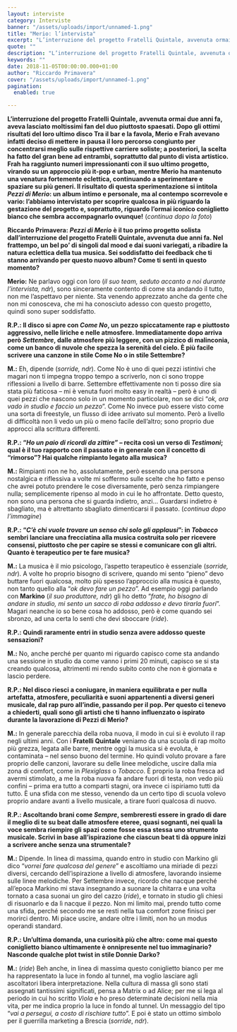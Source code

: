```yaml
---
layout: interviste
category: Interviste
banner: "/assets/uploads/import/unnamed-1.png"
title: "Merio: l’intervista"
excerpt: "L’interruzione del progetto Fratelli Quintale, avvenuta ormai due anni fa, aveva lasciato moltissimi fan del duo piuttosto spaesati. Dopo gli ottimi risultati del loro ultimo disco Tra il bar e la favola, Merio e Frah avevano infatti deciso di mettere in pausa il loro percorso congiunto per concentrarsi meglio sulle rispettive carriere soliste; a posteriori,…"
quote: ""
description: "L’interruzione del progetto Fratelli Quintale, avvenuta ormai due anni fa, aveva lasciato moltissimi fan del duo piuttosto spaesati. Dopo gli ottimi risultati del loro ultimo disco Tra il bar e la favola, Merio e Frah avevano infatti deciso di mettere in pausa il loro percorso congiunto per concentrarsi meglio sulle rispettive carriere soliste; a posteriori,…"
keywords: ""
date: 2018-11-05T00:00:00.000+01:00
author: "Riccardo Primavera"
cover: "/assets/uploads/import/unnamed-1.png"
pagination:
  enabled: true

---
```


**L’interruzione del progetto Fratelli Quintale, avvenuta ormai due anni fa, aveva lasciato moltissimi fan del duo piuttosto spaesati. Dopo gli ottimi risultati del loro ultimo disco Tra il bar e la favola, Merio e Frah avevano infatti deciso di mettere in pausa il loro percorso congiunto per concentrarsi meglio sulle rispettive carriere soliste; a posteriori, la scelta ha fatto del gran bene ad entrambi, soprattutto dal punto di vista artistico. Frah ha raggiunto numeri impressionanti con il suo ultimo progetto, virando su un approccio più it-pop e urban, mentre Merio ha mantenuto una venatura fortemente eclettica, continuando a sperimentare e spaziare su più generi. Il risultato di questa sperimentazione si intitola _Pezzi di Merio_: un album intimo e personale, ma al contempo scorrevole e vario: l’abbiamo intervistato per scoprire qualcosa in più riguardo la gestazione del progetto e, soprattutto, riguardo l’ormai iconico coniglietto bianco che sembra accompagnarlo ovunque!** (_continua dopo la foto_)

**Riccardo Primavera: _Pezzi di Merio_ è il tuo primo progetto solista dall’interruzione del progetto Fratelli Quintale, avvenuta due anni fa. Nel frattempo, un bel po’ di singoli dal mood e dai suoni variegati, a ribadire la natura eclettica della tua musica. Sei soddisfatto dei feedback che ti stanno arrivando per questo nuovo album? Come ti senti in questo momento?**

**Merio:** Ne parlavo oggi con loro (_il suo team, seduto accanto a noi durante l’intervista, ndr_), sono sinceramente contento di come sta andando il tutto, non me l’aspettavo per niente. Sta venendo apprezzato anche da gente che non mi conosceva, che mi ha conosciuto adesso con questo progetto, quindi sono super soddisfatto.

**R.P.: Il disco si apre con _Come No_, un pezzo spiccatamente rap e piuttosto aggressivo, nelle liriche e nelle atmosfere. Immediatamente dopo arriva però _Settembre_, dalle atmosfere più leggere, con un pizzico di malinconia, come un banco di nuvole che spezza la serenità del cielo. È più facile scrivere una canzone in stile Come No o in stile Settembre?**

**M.:** Eh, dipende (_sorride, ndr_). Come No è uno di quei pezzi istintivi che magari non ti impegna troppo tempo a scriverlo, non ci sono troppe riflessioni a livello di barre. Settembre effettivamente non ti posso dire sia stata più faticosa – mi è venuta fuori molto easy in realtà – però è uno di quei pezzi che nascono solo in un momento particolare, non se dici “_ok, ora vado in studio e faccio un pezzo_”. Come No invece può essere visto come una sorta di freestyle, un flusso di idee arrivato sul momento. Però a livello di difficoltà non li vedo un più o meno facile dell’altro; sono proprio due approcci alla scrittura differenti.

**R.P.: “_Ho un paio di ricordi da zittire_” – recita così un verso di _Testimoni_; qual è il tuo rapporto con il passato e in generale con il concetto di “rimorso”? Hai qualche rimpianto legato alla musica?**

**M.:** Rimpianti non ne ho, assolutamente, però essendo una persona nostalgica e riflessiva a volte mi soffermo sulle scelte che ho fatto e penso che avrei potuto prendere le cose diversamente, però senza rimpiangere nulla; semplicemente ripenso al modo in cui le ho affrontate. Detto questo, non sono una persona che si guarda indietro, anzi… Guardarsi indietro è sbagliato, ma è altrettanto sbagliato dimenticarsi il passato. (_continua dopo l’immagine_)

**R.P.: “_C’è chi vuole trovare un senso chi solo gli applausi_”: in _Tobacco_ sembri lanciare una frecciatina alla musica costruita solo per ricevere consensi, piuttosto che per capire se stessi e comunicare con gli altri. Quanto è terapeutico per te fare musica?**

**M.:** La musica è il mio psicologo, l’aspetto terapeutico è essenziale (_sorride, ndr_). A volte ho proprio bisogno di scrivere, quando mi sento “pieno” devo buttare fuori qualcosa, molto più spesso l’approccio alla musica è questo, non tanto quello alla “_ok devo fare un pezzo_”. Ad esempio oggi parlando con **Markino** (_il suo produttore, ndr_) gli ho detto “_frate, ho bisogno di andare in studio, mi sento un sacco di roba addosso e devo tirarla fuori_”. Magari neanche io so bene cosa ho addosso, però è come quando sei sbronzo, ad una certa lo senti che devi sboccare (_ride_).

**R.P.: Quindi raramente entri in studio senza avere addosso queste sensazioni?**

**M.:** No, anche perché per quanto mi riguardo capisco come sta andando una sessione in studio da come vanno i primi 20 minuti, capisco se si sta creando qualcosa, altrimenti mi rendo subito conto che non è giornata e lascio perdere.

**R.P.: Nel disco riesci a coniugare, in maniera equilibrata e per nulla artefatta, atmosfere, peculiarità e suoni appartenenti a diversi generi musicale, dal rap puro all’indie, passando per il pop. Per questo ci tenevo a chiederti, quali sono gli artisti che ti hanno influenzato o ispirato durante la lavorazione di Pezzi di Merio?**

**M.:** In generale parecchia della roba nuova, il modo in cui si è evoluto il rap negli ultimi anni. Con i **Fratelli Quintale** veniamo da una scuola di rap molto più grezza, legata alle barre, mentre oggi la musica si è evoluta, è contaminata – nel senso buono del termine. Ho quindi voluto provare a fare proprio delle canzoni, lavorare su delle linee melodiche, uscire dalla mia zona di comfort, come in _Plexiglass_ o _Tobacco_. È proprio la roba fresca ad avermi stimolato, a me la roba nuova fa andare fuori di testa, non vedo più confini – prima era tutto a comparti stagni, ora invece ci ispiriamo tutti da tutto. È una sfida con me stesso, venendo da un certo tipo di scuola volevo proprio andare avanti a livello musicale, a tirare fuori qualcosa di nuovo.

**R.P.: Ascoltando brani come _Sempre_, sembreresti essere in grado di dare il meglio di te su beat dalle atmosfere eteree, quasi sognanti, nei quali la voce sembra riempire gli spazi come fosse essa stessa uno strumento musicale. Scrivi in base all’ispirazione che ciascun beat ti dà oppure inizi a scrivere anche senza una strumentale?**

**M.:** Dipende. In linea di massima, quando entro in studio con Markino gli dico “_vorrei fare qualcosa del genere_” e ascoltiamo una miriade di pezzi diversi, cercando dell’ispirazione a livello di atmosfere, lavorando insieme sulle linee melodiche. Per Settembre invece, ricordo che nacque perché all’epoca Markino mi stava insegnando a suonare la chitarra e una volta tornato a casa suonai un giro del cazzo (_ride_), e tornato in studio gli chiesi di risuonarlo e da lì nacque il pezzo. Non mi limito mai, prendo tutto come una sfida, perché secondo me se resti nella tua comfort zone finisci per morirci dentro. Mi piace uscire, andare oltre i limiti, non ho un modus operandi standard.

**R.P.: Un’ultima domanda, una curiosità più che altro: come mai questo coniglietto bianco ultimamente è onnipresente nel tuo immaginario? Nasconde qualche plot twist in stile Donnie Darko?**

**M.:** (_ride_) Beh anche, in linea di massima questo coniglietto bianco per me ha rappresentato la luce in fondo al tunnel, ma voglio lasciare agli ascoltatori libera interpretazione. Nella cultura di massa gli sono stati assegnati tantissimi significati, pensa a Matrix o ad Alice; per me si lega al periodo in cui ho scritto _Viola_ e ho preso determinate decisioni nella mia vita, per me indica proprio la luce in fondo al tunnel. Un messaggio del tipo “_vai a persegui, a costo di rischiare tutto_”. E poi è stato un ottimo simbolo per il guerrilla marketing a Brescia (_sorride_, _ndr_).